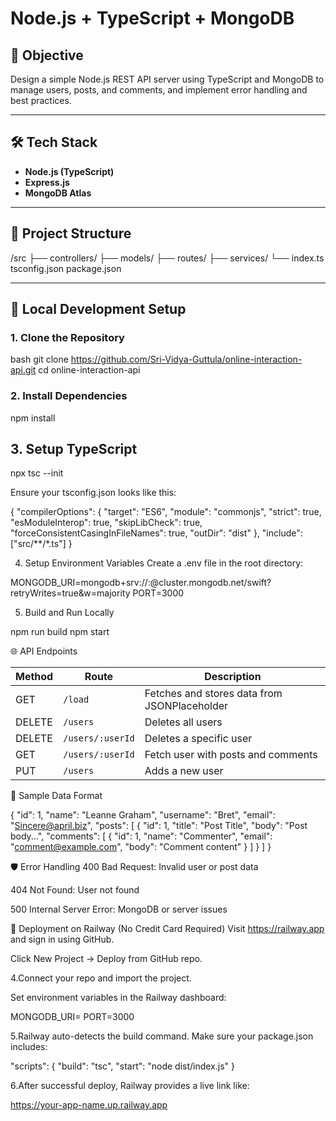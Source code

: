 #  Node.js + TypeScript + MongoDB

## 🚀 Objective

Design a simple Node.js REST API server using TypeScript and MongoDB to manage users, posts, and comments, and implement error handling and best practices.

---

## 🛠️ Tech Stack

- **Node.js (TypeScript)**
- **Express.js**
- **MongoDB Atlas**

---

## 📁 Project Structure

/src
├── controllers/
├── models/
├── routes/
├── services/
└── index.ts
tsconfig.json
package.json


---

## 🔧 Local Development Setup

### 1. Clone the Repository

bash
git clone https://github.com/Sri-Vidya-Guttula/online-interaction-api.git
cd online-interaction-api

### 2. Install Dependencies
npm install

## 3. Setup TypeScript 
npx tsc --init

Ensure your tsconfig.json looks like this:

{
  "compilerOptions": {
    "target": "ES6",
    "module": "commonjs",
    "strict": true,
    "esModuleInterop": true,
    "skipLibCheck": true,
    "forceConsistentCasingInFileNames": true,
    "outDir": "dist"
  },
  "include": ["src/**/*.ts"]
}

4. Setup Environment Variables
Create a .env file in the root directory:

MONGODB_URI=mongodb+srv://<username>:<password>@cluster.mongodb.net/swift?retryWrites=true&w=majority
PORT=3000

5. Build and Run Locally

npm run build
npm start

🌐 API Endpoints

| Method | Route            | Description                                  |
| ------ | ---------------- | -------------------------------------------- |
| GET    | `/load`          | Fetches and stores data from JSONPlaceholder |
| DELETE | `/users`         | Deletes all users                            |
| DELETE | `/users/:userId` | Deletes a specific user                      |
| GET    | `/users/:userId` | Fetch user with posts and comments           |
| PUT    | `/users`         | Adds a new user                              |

🧪 Sample Data Format

{
  "id": 1,
  "name": "Leanne Graham",
  "username": "Bret",
  "email": "Sincere@april.biz",
  "posts": [
    {
      "id": 1,
      "title": "Post Title",
      "body": "Post body...",
      "comments": [
        {
          "id": 1,
          "name": "Commenter",
          "email": "comment@example.com",
          "body": "Comment content"
        }
      ]
    }
  ]
}

🛡️ Error Handling
400 Bad Request: Invalid user or post data

404 Not Found: User not found

500 Internal Server Error: MongoDB or server issues

🚀 Deployment on Railway (No Credit Card Required)
Visit https://railway.app and sign in using GitHub.

Click New Project → Deploy from GitHub repo.

4.Connect your repo and import the project.

Set environment variables in the Railway dashboard:

MONGODB_URI=<Your Atlas URI>
PORT=3000

5.Railway auto-detects the build command. Make sure your package.json includes:

"scripts": {
  "build": "tsc",
  "start": "node dist/index.js"
}

6.After successful deploy, Railway provides a live link like:

https://your-app-name.up.railway.app



